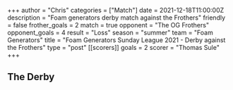 +++
author = "Chris"
categories = ["Match"]
date = 2021-12-18T11:00:00Z
description = "Foam generators derby match against the Frothers"
friendly = false
frother_goals = 2
match = true
opponent = "The OG Frothers"
opponent_goals = 4
result = "Loss"
season = "summer"
team = "Foam Generators"
title = "Foam Generators Sunday League 2021 - Derby against the Frothers"
type = "post"
[[scorers]]
goals = 2
scorer = "Thomas Sule"
+++

## The Derby